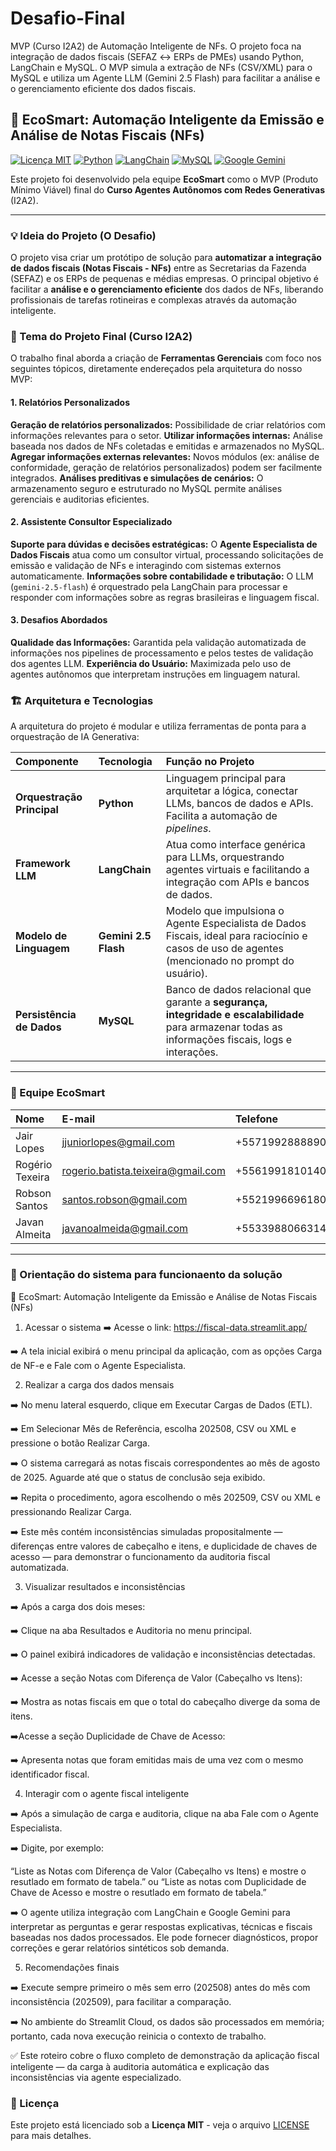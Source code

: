# Desafio-Final
MVP (Curso I2A2) de Automação Inteligente de NFs. O projeto foca na integração de dados fiscais (SEFAZ ↔ ERPs de PMEs) usando Python, LangChain e MySQL. O MVP simula a extração de NFs (CSV/XML) para o MySQL e utiliza um Agente LLM (Gemini 2.5 Flash) para facilitar a análise e o gerenciamento eficiente dos dados fiscais.

## 🤖 EcoSmart: Automação Inteligente da Emissão e Análise de Notas Fiscais (NFs)

[![Licença MIT](https://img.shields.io/badge/License-MIT-yellow.svg)](https://opensource.org/licenses/MIT)
[![Python](https://img.shields.io/badge/Python-3.9%2B-blue?logo=python&logoColor=white)](https://www.python.org/)
[![LangChain](https://img.shields.io/badge/LangChain-v0.1.0%2B-green?logo=chainlink&logoColor=white)](https://www.langchain.com/)
[![MySQL](https://img.shields.io/badge/MySQL-Database-orange?logo=mysql&logoColor=white)](https://www.mysql.com/)
[![Google Gemini](https://img.shields.io/badge/Google_Gemini-2.5_Flash-4285F4?logo=google&logoColor=white)](https://ai.google.dev/gemini)

Este projeto foi desenvolvido pela equipe **EcoSmart** como o MVP (Produto Mínimo Viável) final do **Curso Agentes Autônomos com Redes Generativas** (I2A2).

---

### 💡 Ideia do Projeto (O Desafio)

O projeto visa criar um protótipo de solução para **automatizar a integração de dados fiscais (Notas Fiscais - NFs)** entre as Secretarias da Fazenda (SEFAZ) e os ERPs de pequenas e médias empresas. O principal objetivo é facilitar a **análise e o gerenciamento eficiente** dos dados de NFs, liberando profissionais de tarefas rotineiras e complexas através da automação inteligente.

### 🎯 Tema do Projeto Final (Curso I2A2)

O trabalho final aborda a criação de **Ferramentas Gerenciais** com foco nos seguintes tópicos, diretamente endereçados pela arquitetura do nosso MVP:

#### 1. Relatórios Personalizados
**Geração de relatórios personalizados:** Possibilidade de criar relatórios com informações relevantes para o setor.
**Utilizar informações internas:** Análise baseada nos dados de NFs coletadas e emitidas e armazenados no MySQL.
**Agregar informações externas relevantes:** Novos módulos (ex: análise de conformidade, geração de relatórios personalizados) podem ser facilmente integrados.
**Análises preditivas e simulações de cenários:** O armazenamento seguro e estruturado no MySQL permite análises gerenciais e auditorias eficientes.

#### 2. Assistente Consultor Especializado
**Suporte para dúvidas e decisões estratégicas:** O **Agente Especialista de Dados Fiscais** atua como um consultor virtual, processando solicitações de emissão e validação de NFs e interagindo com sistemas externos automaticamente.
**Informações sobre contabilidade e tributação:** O LLM (`gemini-2.5-flash`) é orquestrado pela LangChain para processar e responder com informações sobre as regras brasileiras e linguagem fiscal.

#### 3. Desafios Abordados
**Qualidade das Informações:** Garantida pela validação automatizada de informações nos pipelines de processamento e pelos testes de validação dos agentes LLM.
**Experiência do Usuário:** Maximizada pelo uso de agentes autônomos que interpretam instruções em linguagem natural.

### 🏗️ Arquitetura e Tecnologias

A arquitetura do projeto é modular e utiliza ferramentas de ponta para a orquestração de IA Generativa:

| Componente | Tecnologia | Função no Projeto |
| :--- | :--- | :--- |
| **Orquestração Principal** | **Python** | Linguagem principal para arquitetar a lógica, conectar LLMs, bancos de dados e APIs. Facilita a automação de *pipelines*. |
| **Framework LLM** | **LangChain** | Atua como interface genérica para LLMs, orquestrando agentes virtuais e facilitando a integração com APIs e bancos de dados. |
| **Modelo de Linguagem** | **Gemini 2.5 Flash** | Modelo que impulsiona o Agente Especialista de Dados Fiscais, ideal para raciocínio e casos de uso de agentes (mencionado no prompt do usuário). |
| **Persistência de Dados** | **MySQL** | Banco de dados relacional que garante a **segurança, integridade e escalabilidade** para armazenar todas as informações fiscais, logs e interações. |

---

### 👥 Equipe EcoSmart

| Nome | E-mail | Telefone |
| :--- | :--- | :--- |
| Jair Lopes | jjuniorlopes@gmail.com | +5571992888890 |
| Rogério Texeira | rogerio.batista.teixeira@gmail.com | +5561991810140 |
| Robson Santos  |  santos.robson@gmail.com  | +5521996696180 |
| Javan Almeita | javanoalmeida@gmail.com | +5533988066314 |

---

### 📝 Orientação do sistema para funcionaento da solução

🤖 EcoSmart: Automação Inteligente da Emissão e Análise de Notas Fiscais (NFs)

1. Acessar o sistema
➡️ Acesse o link: https://fiscal-data.streamlit.app/

➡️ A tela inicial exibirá o menu principal da aplicação, com as opções Carga de NF-e e Fale com o Agente Especialista.

2. Realizar a carga dos dados mensais
   
➡️ No menu lateral esquerdo, clique em Executar Cargas de Dados (ETL).

➡️ Em Selecionar Mês de Referência, escolha 202508, CSV ou XML e pressione o botão Realizar Carga.

➡️ O sistema carregará as notas fiscais correspondentes ao mês de agosto de 2025. Aguarde até que o status de conclusão seja exibido.

➡️ Repita o procedimento, agora escolhendo o mês 202509, CSV ou XML e pressionando Realizar Carga.

➡️ Este mês contém inconsistências simuladas propositalmente — diferenças entre valores de cabeçalho e itens, e duplicidade de chaves de acesso — para demonstrar o funcionamento da auditoria fiscal automatizada.

3. Visualizar resultados e inconsistências

➡️ Após a carga dos dois meses:

➡️ Clique na aba Resultados e Auditoria no menu principal.

➡️ O painel exibirá indicadores de validação e inconsistências detectadas.

➡️ Acesse a seção Notas com Diferença de Valor (Cabeçalho vs Itens):

➡️ Mostra as notas fiscais em que o total do cabeçalho diverge da soma de itens.

➡️Acesse a seção Duplicidade de Chave de Acesso:

➡️ Apresenta notas que foram emitidas mais de uma vez com o mesmo identificador fiscal.

4. Interagir com o agente fiscal inteligente

➡️ Após a simulação de carga e auditoria, clique na aba Fale com o Agente Especialista.

➡️ Digite, por exemplo:

“Liste as Notas com Diferença de Valor (Cabeçalho vs Itens) e mostre o resutlado em formato de tabela.”
ou
“Liste as notas com  Duplicidade de Chave de Acesso e mostre o resutlado em formato de tabela.”

➡️ O agente utiliza integração com LangChain e Google Gemini para interpretar as perguntas e gerar respostas explicativas, técnicas e fiscais baseadas nos dados processados. Ele pode fornecer diagnósticos, propor correções e gerar relatórios sintéticos sob demanda.

5. Recomendações finais

➡️ Execute sempre primeiro o mês sem erro (202508) antes do mês com inconsistência (202509), para facilitar a comparação.

➡️ No ambiente do Streamlit Cloud, os dados são processados em memória; portanto, cada nova execução reinicia o contexto de trabalho.

✅ Este roteiro cobre o fluxo completo de demonstração da aplicação fiscal inteligente — da carga à auditoria automática e explicação das inconsistências via agente especializado.

### 📜 Licença

Este projeto está licenciado sob a **Licença MIT** - veja o arquivo [LICENSE](LICENSE) para mais detalhes.
